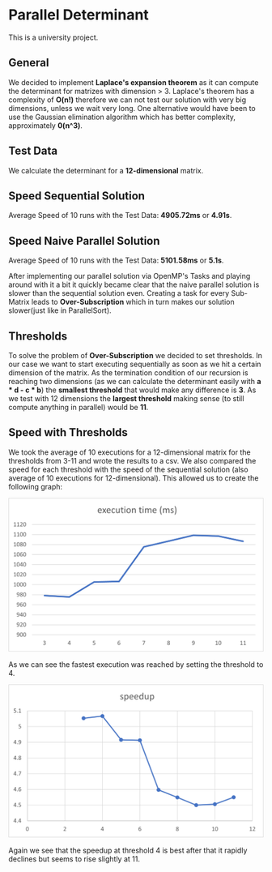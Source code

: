 # Parallel Determinant
This is a university project.

## General 
We decided to implement **Laplace's expansion theorem** as it can compute the determinant for matrizes with dimension > 3. 
Laplace's theorem has a complexity of **O(n!)** therefore we can not test our solution with very big dimensions, unless we wait very long.
One alternative would have been to use the Gaussian elimination algorithm which has better complexity, approximately **0(n^3)**.

## Test Data
We calculate the determinant for a **12-dimensional** matrix.

## Speed Sequential Solution
Average Speed of 10 runs with the Test Data: **4905.72ms** or **4.91s**.

## Speed Naive Parallel Solution 
Average Speed of 10 runs with the Test Data: **5101.58ms** or **5.1s**.

After implementing our parallel solution via OpenMP's Tasks and playing around with it a bit it quickly became clear that the naive parallel solution
is slower than the sequential solution even. Creating a task for every Sub-Matrix
leads to **Over-Subscription** which in turn makes our solution slower(just like in ParallelSort).

## Thresholds
To solve the problem of **Over-Subscription** we decided to set thresholds. In our case we want to start executing sequentially as soon as we hit a certain dimension of the matrix.
As the termination condition of our recursion is reaching two dimensions (as we can calculate the determinant easily with **a * d - c * b**) the **smallest threshold** 
that would make any difference is **3**.
As we test with 12 dimensions the **largest threshold** making sense (to still compute anything in parallel) would be **11**.

## Speed with Thresholds
We took the average of 10 executions for a 12-dimensional matrix for the thresholds from 3-11 and wrote the results to a csv. We also compared the speed for each threshold
with the speed of the sequential solution (also average of 10 executions for 12-dimensional).
This allowed us to create the following graph:

![executionTime](executionTimeParallelThresholds.png "executionTime")

As we can see the fastest execution was reached by setting the threshold to 4.

![executionTime](speedupParallelThresholds.png "speedup")

Again we see that the speedup at threshold 4 is best after that it rapidly declines but seems to rise slightly at 11.
